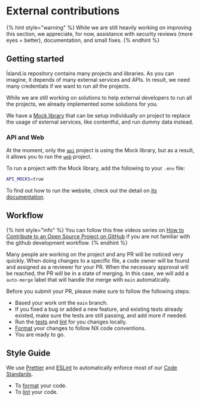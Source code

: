 # External contributions

{% hint style="warning" %}
While we are still heavily working on improving this section, we appreciate, for now, assistance with security reviews (more eyes = better), documentation, and small fixes.
{% endhint %}

## Getting started

Ísland.is repository contains many projects and libraries. As you can imagine, it depends of many external services and APIs. In result, we need many credentials if we want to run all the projects.

While we are still working on solutions to help external developers to run all the projects, we already implemented some solutions for you.

We have a [Mock library](../../libs/shared/mocking/README.md) that can be setup individually on project to replace the usage of external services, like contentful, and run dummy data instead.

### API and Web

At the moment, only the [`api`](https://github.com/island-is/island.is/tree/main/apps/api) project is using the Mock library, but as a result, it allows you to run the [`web`](https://github.com/island-is/island.is/tree/main/apps/web) project.

To run a project with the Mock library, add the following to your `.env` file:

```bash
API_MOCKS=true
```

To find out how to run the website, check out the detail on [its documentation](../../apps/web/README.md#getting-started).

## Workflow

{% hint style="info" %}
You can follow this free videos series on [How to Contribute to an Open Source Project on GitHub](https://egghead.io/courses/how-to-contribute-to-an-open-source-project-on-github) if you are not familiar with the github development workflow.
{% endhint %}

Many people are working on the project and any PR will be noticed very quickly. When doing changes to a specific file, a code owner will be found and assigned as a reviewer for your PR. When the necessary approval will be reached, the PR will be in a state of merging. In this case, we will add a `auto-merge` label that will handle the merge with `main` automatically.

Before you submit your PR, please make sure to follow the following steps:

- Based your work ont the `main` branch.
- If you fixed a bug or added a new feature, and existing tests already existed, make sure the tests are still passing, and add more if needed.
- Run the [tests](../../README.md#running-unit-tests) and [lint](../../README.md#running-lint-checks) for you changes locally.
- [Format](../../README.md#formatting-your-code) your changes to follow NX code conventions.
- You are ready to go.

## Style Guide

We use [Prettier](https://prettier.io/) and [ESLint](https://eslint.org/) to automatically enforce most of our [Code Standards](../technical-overview/code-standards.md).

- To [format](../../README.md#formatting-your-code) your code.
- To [lint](../../README.md#running-lint-checks) your code.
